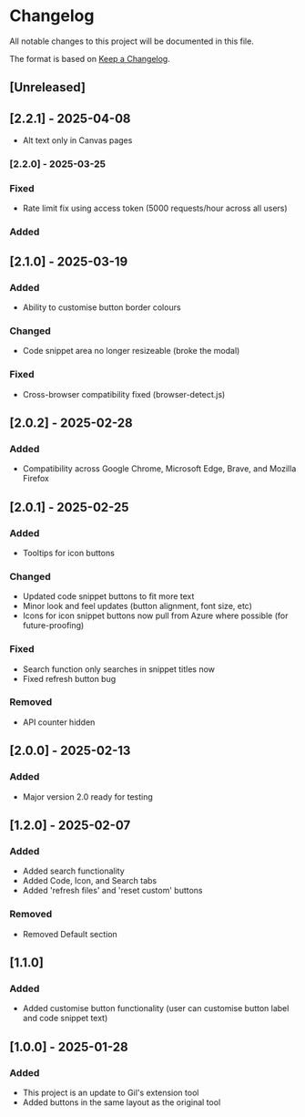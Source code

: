 # Changelog

All notable changes to this project will be documented in this file.

The format is based on [Keep a Changelog](https://keepachangelog.com/en/1.1.0/).

## [Unreleased]

## [2.2.1] - 2025-04-08

- Alt text only in Canvas pages

### [2.2.0] - 2025-03-25

### Fixed

- Rate limit fix using access token (5000 requests/hour across all users)

### Added

## [2.1.0] - 2025-03-19

### Added

- Ability to customise button border colours

### Changed

- Code snippet area no longer resizeable (broke the modal)

### Fixed

- Cross-browser compatibility fixed (browser-detect.js)

## [2.0.2] - 2025-02-28

### Added

- Compatibility across Google Chrome, Microsoft Edge, Brave, and Mozilla Firefox

## [2.0.1] - 2025-02-25

### Added

- Tooltips for icon buttons

### Changed

- Updated code snippet buttons to fit more text
- Minor look and feel updates (button alignment, font size, etc)
- Icons for icon snippet buttons now pull from Azure where possible (for future-proofing)

### Fixed

- Search function only searches in snippet titles now
- Fixed refresh button bug

### Removed

- API counter hidden

## [2.0.0] - 2025-02-13

### Added

- Major version 2.0 ready for testing

## [1.2.0] - 2025-02-07

### Added

- Added search functionality
- Added Code, Icon, and Search tabs
- Added 'refresh files' and 'reset custom' buttons

### Removed

- Removed Default section

## [1.1.0]

### Added

- Added customise button functionality (user can customise button label and code snippet text)

## [1.0.0] - 2025-01-28

### Added

- This project is an update to Gil's extension tool
- Added buttons in the same layout as the original tool
